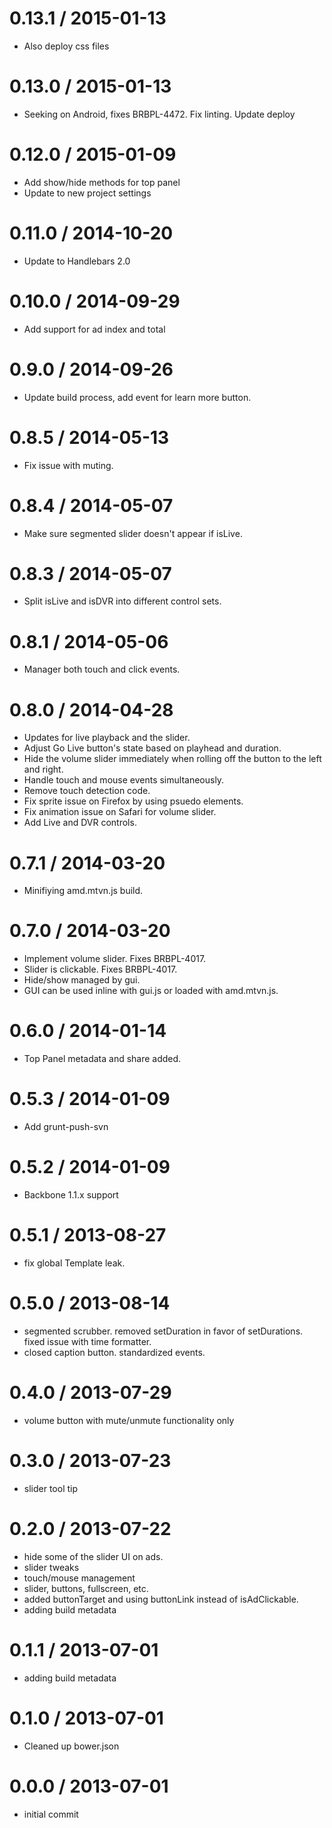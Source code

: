 
0.13.1 / 2015-01-13 
==================

 * Also deploy css files

0.13.0 / 2015-01-13 
==================

 * Seeking on Android, fixes BRBPL-4472. Fix linting. Update deploy

0.12.0 / 2015-01-09 
==================

 * Add show/hide methods for top panel
 * Update to new project settings

0.11.0 / 2014-10-20 
==================

 * Update to Handlebars 2.0

0.10.0 / 2014-09-29 
==================

 * Add support for ad index and total

0.9.0 / 2014-09-26 
==================

 * Update build process, add event for learn more button.

0.8.5 / 2014-05-13 
==================

 * Fix issue with muting.

0.8.4 / 2014-05-07 
==================

 * Make sure segmented slider doesn't appear if isLive.

0.8.3 / 2014-05-07 
==================

 * Split isLive and isDVR into different control sets.

0.8.1 / 2014-05-06 
==================

 * Manager both touch and click events.

0.8.0 / 2014-04-28 
==================

 * Updates for live playback and the slider.
 * Adjust Go Live button's state based on playhead and duration.
 * Hide the volume slider immediately when rolling off the button to the left and right.
 * Handle touch and mouse events simultaneously. 
 * Remove touch detection code.
 * Fix sprite issue on Firefox by using psuedo elements.
 * Fix animation issue on Safari for volume slider.
 * Add Live and DVR controls.

0.7.1 / 2014-03-20 
==================

 * Minifiying amd.mtvn.js build.

0.7.0 / 2014-03-20 
==================

 * Implement volume slider. Fixes BRBPL-4017.
 * Slider is clickable. Fixes BRBPL-4017.
 * Hide/show managed by gui.
 * GUI can be used inline with gui.js or loaded with amd.mtvn.js. 

0.6.0 / 2014-01-14 
==================

 * Top Panel metadata and share added.

0.5.3 / 2014-01-09 
==================

 * Add grunt-push-svn

0.5.2 / 2014-01-09 
==================

 * Backbone 1.1.x support

0.5.1 / 2013-08-27 
==================

  * fix global Template leak.
 
0.5.0 / 2013-08-14 
==================

  * segmented scrubber. removed setDuration in favor of setDurations. fixed issue with time formatter.
  * closed caption button. standardized events. 
 
0.4.0 / 2013-07-29 
==================

  * volume button with mute/unmute functionality only

0.3.0 / 2013-07-23 
==================

  * slider tool tip

0.2.0 / 2013-07-22 
==================

  * hide some of the slider UI on ads.
  * slider tweaks
  * touch/mouse management
  * slider, buttons, fullscreen, etc.
  * added buttonTarget and using buttonLink instead of isAdClickable.
  * adding build metadata

0.1.1 / 2013-07-01 
==================

  * adding build metadata

0.1.0 / 2013-07-01 
==================

  * Cleaned up bower.json

0.0.0 / 2013-07-01 
==================

  * initial commit

